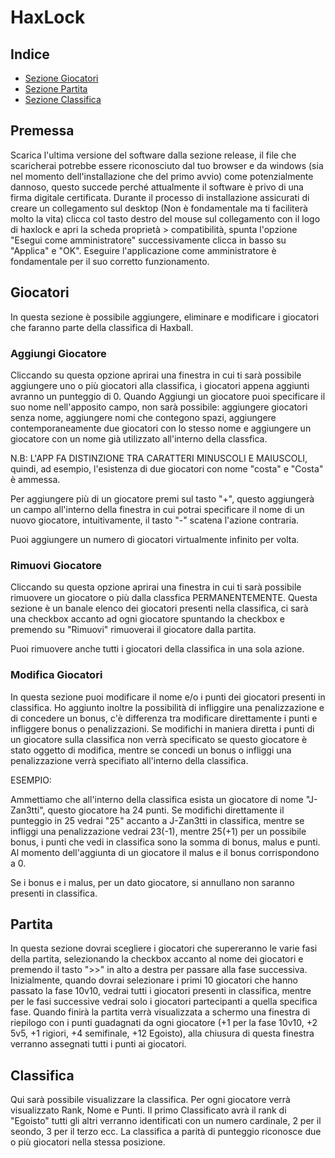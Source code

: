 # HaxLock

## Indice

* [Sezione Giocatori](#giocatori)
* [Sezione Partita](#partita)
* [Sezione Classifica](#classifica)

## Premessa

Scarica l'ultima versione del software dalla sezione release, il file che scaricherai potrebbe essere riconosciuto dal tuo browser e da windows (sia nel momento dell'installazione che del primo avvio) come potenzialmente dannoso, questo succede perché attualmente il software è privo di una firma digitale certificata.
Durante il processo di installazione assicurati di creare un collegamento sul desktop (Non è fondamentale ma ti faciliterà molto la vita) clicca col tasto destro del mouse sul collegamento con il logo di haxlock e apri la scheda proprietà > compatibilità, spunta l'opzione "Esegui come amministratore" successivamente clicca in basso su "Applica" e "OK".
Eseguire l'applicazione come amministratore è fondamentale per il suo corretto funzionamento.

## Giocatori

In questa sezione è possibile aggiungere, eliminare e modificare i giocatori che faranno parte della classifica di Haxball.

### Aggiungi Giocatore

Cliccando su questa opzione aprirai una finestra in cui ti sarà possibile aggiungere uno o più giocatori alla classifica, i giocatori appena aggiunti avranno un punteggio di 0.
Quando Aggiungi un giocatore puoi specificare il suo nome nell'apposito campo, non sarà possibile: aggiungere giocatori senza nome, aggiungere nomi che contegono spazi, aggiungere contemporaneamente due giocatori con lo stesso nome e aggiungere un giocatore con un nome già utilizzato all'interno della classfica.

N.B: L'APP FA DISTINZIONE TRA CARATTERI MINUSCOLI E MAIUSCOLI, quindi, ad esempio, l'esistenza di due giocatori con nome "costa" e "Costa" è ammessa.

Per aggiungere più di un giocatore premi sul tasto "+", questo aggiungerà un campo all'interno della finestra in cui potrai specificare il nome di un nuovo giocatore, intuitivamente, il tasto "-" scatena l'azione contraria.

Puoi aggiungere un numero di giocatori virtualmente infinito per volta.

### Rimuovi Giocatore

Cliccando su questa opzione aprirai una finestra in cui ti sarà possibile rimuovere un giocatore o più dalla classfica PERMANENTEMENTE.
Questa sezione è un banale elenco dei giocatori presenti nella classifica, ci sarà una checkbox accanto ad ogni giocatore spuntando la checkbox e premendo su "Rimuovi" rimuoverai il giocatore dalla partita.

Puoi rimuovere anche tutti i giocatori della classifica in una sola azione.

### Modifica Giocatori

In questa sezione puoi modificare il nome e/o i punti dei giocatori presenti in classifica.
Ho aggiunto inoltre la possibilità di infliggire una penalizzazione e di concedere un bonus, c'è differenza tra modificare direttamente i punti e infliggere bonus o penalizzazioni.
Se modifichi in maniera diretta i punti di un giocatore sulla classifica non verrà specificato se questo giocatore è stato oggetto di modifica, mentre se concedi un bonus o infliggi una penalizzazione verrà specifiato all'interno della classifica.

ESEMPIO:

Ammettiamo che all'interno della classifica esista un giocatore di nome "J-Zan3tti", questo giocatore ha 24 punti.
Se modifichi direttamente il punteggio in 25 vedrai "25" accanto a J-Zan3tti in classifica, mentre se infliggi una penalizzazione vedrai 23(-1), mentre 25(+1) per un possibile bonus, i punti che vedi in classifica sono la somma di bonus, malus e punti.
Al momento dell'aggiunta di un giocatore il malus e il bonus corrispondono a 0.

Se i bonus e i malus, per un dato giocatore, si annullano non saranno presenti in classifica.

## Partita

In questa sezione dovrai scegliere i giocatori che supereranno le varie fasi della partita, selezionando la checkbox accanto al nome dei giocatori e premendo il tasto ">>" in alto a destra per passare alla fase successiva.
Inizialmente, quando dovrai selezionare i primi 10 giocatori che hanno passato la fase 10v10, vedrai tutti i giocatori presenti in classifica, mentre per le fasi successive vedrai solo i giocatori partecipanti a quella specifica fase.
Quando finirà la partita verrà visualizzata a schermo una finestra di riepilogo con i punti guadagnati da ogni giocatore (+1 per la fase 10v10, +2 5v5, +1 rigiori, +4 semifinale, +12 Egoisto), alla chiusura di questa finestra verranno assegnati tutti i punti ai giocatori.

## Classifica

Qui sarà possibile visualizzare la classifica.
Per ogni giocatore verrà visualizzato Rank, Nome e Punti. Il primo Classificato avrà il rank di "Egoisto" tutti gli altri verranno identificati con un numero cardinale, 2 per il seondo, 3 per il terzo ecc.
La classifica a parità di punteggio riconosce due o più giocatori nella stessa posizione.
